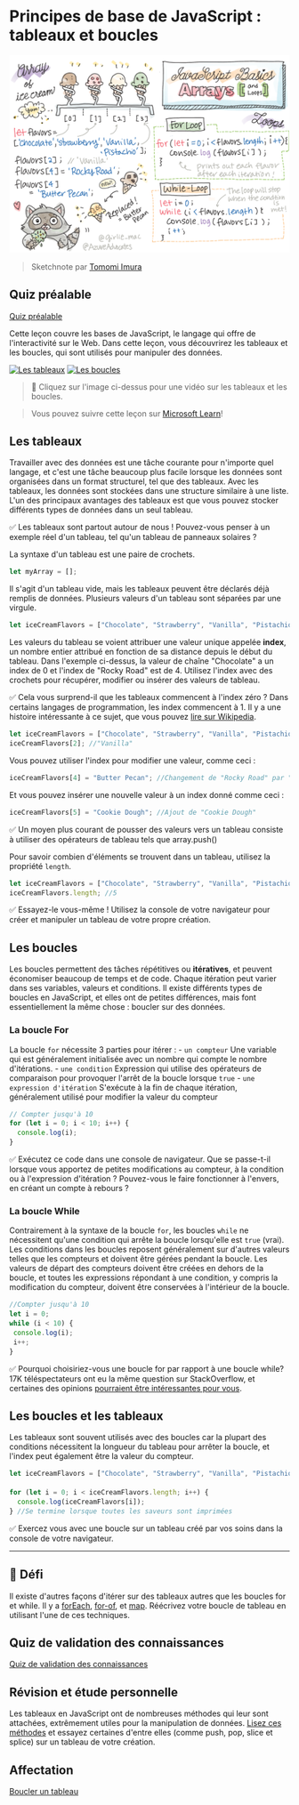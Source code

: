 # Principes de base de JavaScript : tableaux et boucles

![Principes de base de JavaScript - Les tableaux](/sketchnotes/webdev101-js-arrays.png)
> Sketchnote par [Tomomi Imura](https://twitter.com/girlie_mac)

## Quiz préalable
[Quiz préalable](https://wonderful-flower-063e19f0f.1.azurestaticapps.net/quiz/13?loc=fr)

Cette leçon couvre les bases de JavaScript, le langage qui offre de l'interactivité sur le Web. Dans cette leçon, vous découvrirez les tableaux et les boucles, qui sont utilisés pour manipuler des données.

[![Les tableaux](https://img.youtube.com/vi/1U4qTyq02Xw/0.jpg)](https://youtube.com/watch?v=1U4qTyq02Xw "Les tableaux")
[![Les boucles](https://img.youtube.com/vi/Eeh7pxtTZ3k/0.jpg)](https://www.youtube.com/watch?v=Eeh7pxtTZ3k "Les boucles")
> 🎥 Cliquez sur l'image ci-dessus pour une vidéo sur les tableaux et les boucles.

> Vous pouvez suivre cette leçon sur [Microsoft Learn](https://docs.microsoft.com/learn/modules/web-development-101-arrays/?WT.mc_id=academic-13441-cxa)!
## Les tableaux

Travailler avec des données est une tâche courante pour n'importe quel langage, et c'est une tâche beaucoup plus facile lorsque les données sont organisées dans un format structurel, tel que des tableaux. Avec les tableaux, les données sont stockées dans une structure similaire à une liste. L'un des principaux avantages des tableaux est que vous pouvez stocker différents types de données dans un seul tableau.

✅ Les tableaux sont partout autour de nous ! Pouvez-vous penser à un exemple réel d'un tableau, tel qu'un tableau de panneaux solaires ?

La syntaxe d'un tableau est une paire de crochets.

```javascript
let myArray = [];
```

Il s'agit d'un tableau vide, mais les tableaux peuvent être déclarés déjà remplis de données. Plusieurs valeurs d'un tableau sont séparées par une virgule.

```javascript
let iceCreamFlavors = ["Chocolate", "Strawberry", "Vanilla", "Pistachio", "Rocky Road"];
```

Les valeurs du tableau se voient attribuer une valeur unique appelée **index**, un nombre entier attribué en fonction de sa distance depuis le début du tableau. Dans l'exemple ci-dessus, la valeur de chaîne "Chocolate" a un index de 0 et l'index de "Rocky Road" est de 4. Utilisez l'index avec des crochets pour récupérer, modifier ou insérer des valeurs de tableau.

✅ Cela vous surprend-il que les tableaux commencent à l'index zéro ? Dans certains langages de programmation, les index commencent à 1. Il y a une histoire intéressante à ce sujet, que vous pouvez [lire sur Wikipedia](https://en.wikipedia.org/wiki/Zero-based_numbering).

```javascript
let iceCreamFlavors = ["Chocolate", "Strawberry", "Vanilla", "Pistachio", "Rocky Road"];
iceCreamFlavors[2]; //"Vanilla"
```

Vous pouvez utiliser l'index pour modifier une valeur, comme ceci :

```javascript
iceCreamFlavors[4] = "Butter Pecan"; //Changement de "Rocky Road" par "Butter Pecan"
```

Et vous pouvez insérer une nouvelle valeur à un index donné comme ceci :

```javascript
iceCreamFlavors[5] = "Cookie Dough"; //Ajout de "Cookie Dough"
```

✅ Un moyen plus courant de pousser des valeurs vers un tableau consiste à utiliser des opérateurs de tableau tels que array.push()

Pour savoir combien d'éléments se trouvent dans un tableau, utilisez la propriété `length`.

```javascript
let iceCreamFlavors = ["Chocolate", "Strawberry", "Vanilla", "Pistachio", "Rocky Road"];
iceCreamFlavors.length; //5
```

✅ Essayez-le vous-même ! Utilisez la console de votre navigateur pour créer et manipuler un tableau de votre propre création.

## Les boucles

Les boucles permettent des tâches répétitives ou **itératives**, et peuvent économiser beaucoup de temps et de code. Chaque itération peut varier dans ses variables, valeurs et conditions. Il existe différents types de boucles en JavaScript, et elles ont de petites différences, mais font essentiellement la même chose : boucler sur des données.

### La boucle For

La boucle `for` nécessite 3 parties pour itérer :
    - `un compteur` Une variable qui est généralement initialisée avec un nombre qui compte le nombre d'itérations.
    - `une condition` Expression qui utilise des opérateurs de comparaison pour provoquer l'arrêt de la boucle lorsque `true`
    - `une expression d'itération` S'exécute à la fin de chaque itération, généralement utilisé pour modifier la valeur du compteur
  
```javascript
// Compter jusqu'à 10
for (let i = 0; i < 10; i++) {
  console.log(i);
}
```

✅ Exécutez ce code dans une console de navigateur. Que se passe-t-il lorsque vous apportez de petites modifications au compteur, à la condition ou à l'expression d'itération ? Pouvez-vous le faire fonctionner à l'envers, en créant un compte à rebours ?

### La boucle While

Contrairement à la syntaxe de la boucle `for`, les boucles `while` ne nécessitent qu'une condition qui arrête la boucle lorsqu'elle est `true` (vrai). Les conditions dans les boucles reposent généralement sur d'autres valeurs telles que les compteurs et doivent être gérées pendant la boucle. Les valeurs de départ des compteurs doivent être créées en dehors de la boucle, et toutes les expressions répondant à une condition, y compris la modification du compteur, doivent être conservées à l'intérieur de la boucle.

```javascript
//Compter jusqu'à 10
let i = 0;
while (i < 10) {
 console.log(i);
 i++;
}
```

✅ Pourquoi choisiriez-vous une boucle for par rapport à une boucle while? 17K téléspectateurs ont eu la même question sur StackOverflow, et certaines des opinions [pourraient être intéressantes pour vous](https://stackoverflow.com/questions/39969145/while-loops-vs-for-loops-in-javascript).

## Les boucles et les tableaux

Les tableaux sont souvent utilisés avec des boucles car la plupart des conditions nécessitent la longueur du tableau pour arrêter la boucle, et l'index peut également être la valeur du compteur.

```javascript
let iceCreamFlavors = ["Chocolate", "Strawberry", "Vanilla", "Pistachio", "Rocky Road"];

for (let i = 0; i < iceCreamFlavors.length; i++) {
  console.log(iceCreamFlavors[i]);
} //Se termine lorsque toutes les saveurs sont imprimées
```

✅ Exercez vous avec une boucle sur un tableau créé par vos soins dans la console de votre navigateur. 

---

## 🚀 Défi

Il existe d'autres façons d'itérer sur des tableaux autres que les boucles for et while. Il y a [forEach](https://developer.mozilla.org/docs/Web/JavaScript/Reference/Global_Objects/Array/forEach), [for-of](https://developer.mozilla.org/docs/Web/JavaScript/Reference/Statements/for...of), et [map](https://developer.mozilla.org/docs/Web/JavaScript/Reference/Global_Objects/Array/map). Réécrivez votre boucle de tableau en utilisant l'une de ces techniques.

## Quiz de validation des connaissances
[Quiz de validation des connaissances](https://wonderful-flower-063e19f0f.1.azurestaticapps.net/quiz/14?loc=fr)


## Révision et étude personnelle

Les tableaux en JavaScript ont de nombreuses méthodes qui leur sont attachées, extrêmement utiles pour la manipulation de données. [Lisez ces méthodes](https://developer.mozilla.org/docs/Web/JavaScript/Reference/Global_Objects/Array) et essayez certaines d'entre elles (comme push, pop, slice et splice) sur un tableau de votre création.

## Affectation

[Boucler un tableau](assignment.fr.md)
